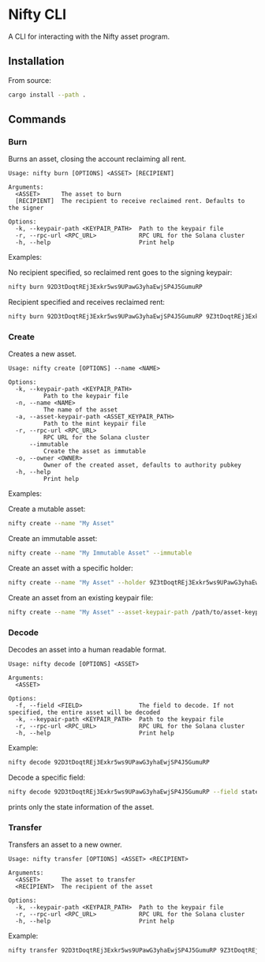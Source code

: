 # Nifty CLI

A CLI for interacting with the Nifty asset program.

## Installation

From source:

```bash
cargo install --path .
```

## Commands

### Burn

Burns an asset, closing the account reclaiming all rent.

```
Usage: nifty burn [OPTIONS] <ASSET> [RECIPIENT]

Arguments:
  <ASSET>      The asset to burn
  [RECIPIENT]  The recipient to receive reclaimed rent. Defaults to the signer

Options:
  -k, --keypair-path <KEYPAIR_PATH>  Path to the keypair file
  -r, --rpc-url <RPC_URL>            RPC URL for the Solana cluster
  -h, --help                         Print help
```

Examples: 

No recipient specified, so reclaimed rent goes to the signing keypair:

```bash
nifty burn 92D3tDoqtREj3Exkr5ws9UPawG3yhaEwjSP4J5GumuRP
```

Recipient specified and receives reclaimed rent:

```bash
nifty burn 92D3tDoqtREj3Exkr5ws9UPawG3yhaEwjSP4J5GumuRP 9Z3tDoqtREj3Exkr5ws9UPawG3yhaEwjSP4J5GumuRP
```

### Create

Creates a new asset.

```
Usage: nifty create [OPTIONS] --name <NAME>

Options:
  -k, --keypair-path <KEYPAIR_PATH>
          Path to the keypair file
  -n, --name <NAME>
          The name of the asset
  -a, --asset-keypair-path <ASSET_KEYPAIR_PATH>
          Path to the mint keypair file
  -r, --rpc-url <RPC_URL>
          RPC URL for the Solana cluster
      --immutable
          Create the asset as immutable
  -o, --owner <OWNER>
          Owner of the created asset, defaults to authority pubkey
  -h, --help
          Print help
  ```

Examples:

Create a mutable asset:

```bash
nifty create --name "My Asset"
```

Create an immutable asset:

```bash
nifty create --name "My Immutable Asset" --immutable
```

Create an asset with a specific holder:

```bash
nifty create --name "My Asset" --holder 9Z3tDoqtREj3Exkr5ws9UPawG3yhaEwjSP4J5GumuRP
```

Create an asset from an existing keypair file:

```bash
nifty create --name "My Asset" --asset-keypair-path /path/to/asset-keypair.json
```

### Decode

Decodes an asset into a human readable format.

```
Usage: nifty decode [OPTIONS] <ASSET>

Arguments:
  <ASSET>

Options:
  -f, --field <FIELD>                The field to decode. If not specified, the entire asset will be decoded
  -k, --keypair-path <KEYPAIR_PATH>  Path to the keypair file
  -r, --rpc-url <RPC_URL>            RPC URL for the Solana cluster
  -h, --help                         Print help
```

Example:

```bash
nifty decode 92D3tDoqtREj3Exkr5ws9UPawG3yhaEwjSP4J5GumuRP
```

Decode a specific field:

```bash
nifty decode 92D3tDoqtREj3Exkr5ws9UPawG3yhaEwjSP4J5GumuRP --field state
```

prints only the state information of the asset.

### Transfer

Transfers an asset to a new owner.

```
Usage: nifty transfer [OPTIONS] <ASSET> <RECIPIENT>

Arguments:
  <ASSET>      The asset to transfer
  <RECIPIENT>  The recipient of the asset

Options:
  -k, --keypair-path <KEYPAIR_PATH>  Path to the keypair file
  -r, --rpc-url <RPC_URL>            RPC URL for the Solana cluster
  -h, --help                         Print help
  ```

Example:

  ```bash
  nifty transfer 92D3tDoqtREj3Exkr5ws9UPawG3yhaEwjSP4J5GumuRP 9Z3tDoqtREj3Exkr5ws9UPawG3yhaEwjSP4J5GumuRP
  ```
